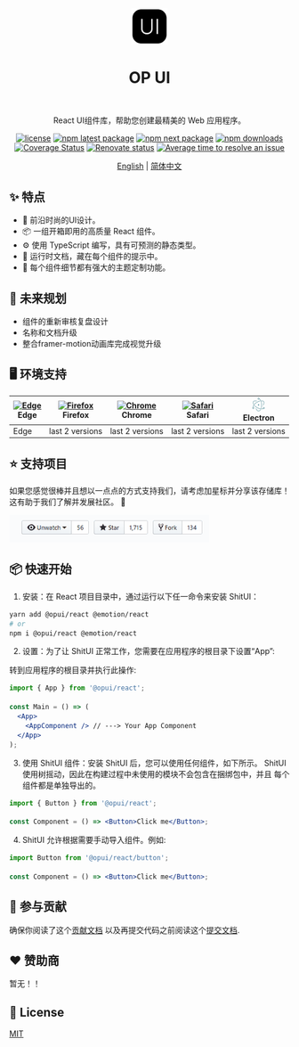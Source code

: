 
<!-- markdownlint-disable-next-line -->
<p align="center">
  <img width='13%' src="./images/logo.png" alt="OP UI">
  <h1 align="center">OP UI</h1>
</p>
</br>
<p align="center">
  React UI组件库，帮助您创建最精美的 Web 应用程序。
</p>
<div align="center">

[![license](https://img.shields.io/badge/license-MIT-blue.svg)](https://github.com/mui-org/material-ui/blob/HEAD/LICENSE)
[![npm latest package](https://img.shields.io/npm/v/@mui/material/latest.svg)](https://www.npmjs.com/package/@mui/material)
[![npm next package](https://img.shields.io/npm/v/@mui/material/next.svg)](https://www.npmjs.com/package/@mui/material)
[![npm downloads](https://img.shields.io/npm/dm/@mui/material.svg)](https://www.npmjs.com/package/@mui/material)
[![Coverage Status](https://img.shields.io/codecov/c/github/mui-org/material-ui/master.svg)](https://codecov.io/gh/mui-org/material-ui/branch/master)
[![Renovate status](https://img.shields.io/badge/renovate-enabled-brightgreen.svg)](https://github.com/mui-org/material-ui/issues/27062)
[![Average time to resolve an issue](https://isitmaintained.com/badge/resolution/mui-org/material-ui.svg)](https://isitmaintained.com/project/mui-org/material-ui 'Average time to resolve an issue')

[English](./README-en.md) | [简体中文](./README.md)


</div>

## ✨ 特点

- 🌈 前沿时尚的UI设计。
- 📦 一组开箱即用的高质量 React 组件。
- ⚙️ 使用 TypeScript 编写，具有可预测的静态类型。
- 📖 运行时文档，藏在每个组件的提示中。
- 🎨 每个组件细节都有强大的主题定制功能。

## 🚀 未来规划

- 组件的重新审核复盘设计
- 名称和文档升级
- 整合framer-motion动画库完成视觉升级

## 🖥 环境支持

| [<img src="https://raw.githubusercontent.com/alrra/browser-logos/master/src/edge/edge_48x48.png" alt="Edge" width="24px" height="24px" />](http://godban.github.io/browsers-support-badges/)<br>Edge | [<img src="https://raw.githubusercontent.com/alrra/browser-logos/master/src/firefox/firefox_48x48.png" alt="Firefox" width="24px" height="24px" />](http://godban.github.io/browsers-support-badges/)<br>Firefox | [<img src="https://raw.githubusercontent.com/alrra/browser-logos/master/src/chrome/chrome_48x48.png" alt="Chrome" width="24px" height="24px" />](http://godban.github.io/browsers-support-badges/)<br>Chrome | [<img src="https://raw.githubusercontent.com/alrra/browser-logos/master/src/safari/safari_48x48.png" alt="Safari" width="24px" height="24px" />](http://godban.github.io/browsers-support-badges/)<br>Safari | [<img src="https://raw.githubusercontent.com/alrra/browser-logos/master/src/electron/electron_48x48.png" alt="Electron" width="24px" height="24px" />](http://godban.github.io/browsers-support-badges/)<br>Electron |
| ---------------------------------------------------------------------------------------------------------------------------------------------------------------------------------------------------- | ---------------------------------------------------------------------------------------------------------------------------------------------------------------------------------------------------------------- | ------------------------------------------------------------------------------------------------------------------------------------------------------------------------------------------------------------ | ------------------------------------------------------------------------------------------------------------------------------------------------------------------------------------------------------------ | -------------------------------------------------------------------------------------------------------------------------------------------------------------------------------------------------------------------- |
| Edge                                                                                                                                                                                                 | last 2 versions                                                                                                                                                                                                  | last 2 versions                                                                                                                                                                                              | last 2 versions                                                                                                                                                                                              | last 2 versions                                                                                                                                                                                                      |

## ⭐ 支持项目

如果您感觉很棒并且想以一点点的方式支持我们，请考虑加星标并分享该存储库！这有助于我们了解并发展社区。 🙏

<img src="https://raw.githubusercontent.com/lusaxweb/vuesax/master/public/github-vuesax-star.gif" alt="star" />

## 📦 快速开始

1. 安装：在 React 项目目录中，通过运行以下任一命令来安装 ShitUI：

```bash
yarn add @opui/react @emotion/react
# or
npm i @opui/react @emotion/react
```

2. 设置：为了让 ShitUI 正常工作，您需要在应用程序的根目录下设置“App”:

转到应用程序的根目录并执行此操作:

```jsx
import { App } from '@opui/react';

const Main = () => (
  <App>
    <AppComponent /> // ---> Your App Component
  </App>
);
```

3. 使用 ShitUI 组件：安装 ShitUI 后，您可以使用任何组件，如下所示。
   ShitUI 使用树摇动，因此在构建过程中未使用的模块不会包含在捆绑包中，并且
   每个组件都是单独导出的。

```jsx
import { Button } from '@opui/react';

const Component = () => <Button>Click me</Button>;
```

4. ShitUI 允许根据需要手动导入组件。例如:

```jsx
import Button from '@opui/react/button';

const Component = () => <Button>Click me</Button>;
```

## 🤝 参与贡献

确保你阅读了这个[贡献文档](https://github.com/oncepal/opui/blob/main/contributing.md) 以及再提交代码之前阅读这个[提交文档](https://github.com/oncepal/opui/blob/main/commit-convention.md).

## ❤️ 赞助商

暂无！！

## 🔗 License

[MIT](https://opensource.org/licenses/MIT)
